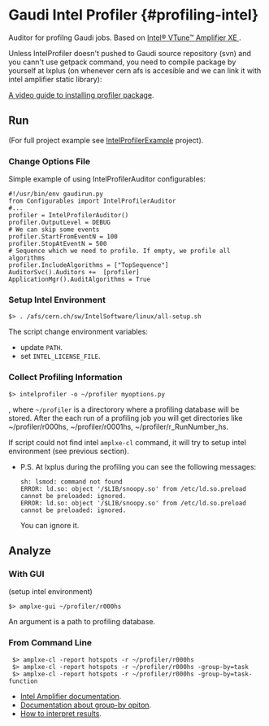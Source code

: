 Gaudi Intel Profiler {#profiling-intel}
===============================================================================

Auditor for profilng Gaudi jobs.
Based on [Intel® VTune™ Amplifier XE ][amplifier].




Unless IntelProfiler doesn't pushed to Gaudi source repository (svn) and you
cann't use getpack command, you need to compile package by yourself at lxplus
(on whenever cern afs is accesible and we can link it with intel amplifier
static library):

[A video guide to installing profiler package][video].

[amplifier]: http://software.intel.com/en-us/articles/intel-vtune-amplifier-xe/
[video]: http://youtu.be/h9tx00MGZTQ



Run
--------------------------------------------------------------------------------

(For full project example see [IntelProfilerExample][example] project).

### Change Options File

Simple example of using IntelProfilerAuditor configurables:

~~~~~~~~{.py}
#!/usr/bin/env gaudirun.py
from Configurables import IntelProfilerAuditor
#...
profiler = IntelProfilerAuditor()
profiler.OutputLevel = DEBUG
# We can skip some events
profiler.StartFromEventN = 100
profiler.StopAtEventN = 500
# Sequence which we need to profile. If empty, we profile all algorithms
profiler.IncludeAlgorithms = ["TopSequence"]
AuditorSvc().Auditors +=  [profiler]
ApplicationMgr().AuditAlgorithms = True
~~~~~~~~

### Setup Intel Environment

~~~~~~~~{.sh}
$> . /afs/cern.ch/sw/IntelSoftware/linux/all-setup.sh
~~~~~~~~

The script change  environment variables:

  * update `PATH`.
  * set `INTEL_LICENSE_FILE`.

### Collect Profiling Information
~~~~~~~~{.sh}
$> intelprofiler -o ~/profiler myoptions.py
~~~~~~~~

, where ```~/profiler``` is a directorory where a profiling database will be
stored. After the each run of a profiling job you will get directories
like ~/profiler/r000hs, ~/profiler/r0001hs, ~/profiler/r_RunNumber_hs.

If script could not find intel `amplxe-cl` command,
it will try to setup intel environment (see previous section).

* P.S. At lxplus during the profiling you can see the following messages:

   ```
   sh: lsmod: command not found
   ERROR: ld.so: object '/$LIB/snoopy.so' from /etc/ld.so.preload cannot be preloaded: ignored.
   ERROR: ld.so: object '/$LIB/snoopy.so' from /etc/ld.so.preload cannot be preloaded: ignored.
   ```
   You can ignore it.

Analyze
--------------------------------------------------------------------------------
### With GUI

(setup intel environment)

~~~~~~~~{.sh}
$> amplxe-gui ~/profiler/r000hs
~~~~~~~~

An argument is a path to profiling database.

### From Command Line

~~~~~~~~{.sh}
 $> amplxe-cl -report hotspots -r ~/profiler/r000hs
 $> amplxe-cl -report hotspots -r ~/profiler/r000hs -group-by=task
 $> amplxe-cl -report hotspots -r ~/profiler/r000hs -group-by=task-function
~~~~~~~~

* [Intel Amplifier documentation][amplxe].
* [Documentation about group-by opiton][groupby].
* [How to interpret results][interpret].



[groupby]: http://software.intel.com/sites/products/documentation/hpc/amplifierxe/en-us/lin/ug_docs/olh/cli_ref/group-by.html#group-by
[amplxe]: http://software.intel.com/sites/products/documentation/hpc/amplifierxe/en-us/lin/ug_docs/index.htm
[interpret]: http://software.intel.com/sites/products/documentation/hpc/amplifierxe/en-us/lin/ug_docs/index.htm
[example]: https://github.com/mazurov/IntelProfilerExample



